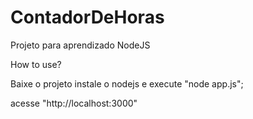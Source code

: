 # ContadorDeHoras
Projeto para aprendizado NodeJS

How to use?

Baixe o projeto instale o nodejs e execute "node app.js";

acesse "http://localhost:3000"
